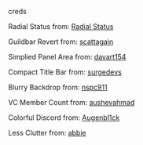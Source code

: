 creds

Radial Status from: [Radial Status](https://github.com/DiscordStyles/RadialStatus)

Guildbar Revert from: [scattagain](https://github.com/scattagain/VencordStuff)

Simplied Panel Area from: [davart154](https://github.com/davart154/Themes)

Compact Title Bar from: [surgedevs](https://github.com/chloecinders/visual-refresh-compact-title-bar)

Blurry Backdrop from: [nspc911](https://github.com/NSPC911/themes)

VC Member Count from: [aushevahmad](https://github.com/AushevAhmad/awesome-css)

Colorful Discord from: [Augenbl1ck](https://github.com/Augenbl1ck/Discord-Styles)

Less Clutter from: [abbie](https://github.com/abbie/discord-css)
